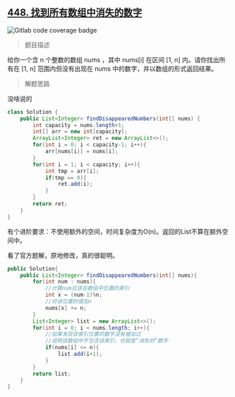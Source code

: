 ## [448. 找到所有数组中消失的数字](https://leetcode.cn/problems/find-all-numbers-disappeared-in-an-array/)

![Gitlab code coverage badge](https://img.shields.io/badge/难度-简单-green)

> 题目描述

给你一个含 n 个整数的数组 nums ，其中 nums[i] 在区间 [1, n] 内。请你找出所有在 [1, n] 范围内但没有出现在 nums 中的数字，并以数组的形式返回结果。

> 解题思路

没啥说的

```java
class Solution {
    public List<Integer> findDisappearedNumbers(int[] nums) {
        int capacity = nums.length+1;
        int[] arr = new int[capacity];
        ArrayList<Integer> ret = new ArrayList<>();
        for(int i = 0; i < capacity-1; i++){
            arr[nums[i]] = nums[i];
        }
        for(int i = 1; i < capacity; i++){
            int tmp = arr[i];
            if(tmp == 0){
                ret.add(i);
            }
        }
        return ret;
    }
}
```

有个进阶要求：不使用额外的空间，时间复杂度为O(n)。返回的List不算在额外空间中。

看了官方题解，原地修改，真的很聪明。

```java
public Solution{
    public List<Integer> findDisappearedNumbers(int[] nums){
        for(int num : nums){
            //计算num应该在数组中位置的索引
            int x = (num-1)%n;
            //将该位置的值加n
            nums[x] += n;
        }
        List<Integer> list = new ArrayList<>();
        for(int i = 0; i < nums.length; i++){
            //如果发现该索引位置的数字没有被加过
            //说明该数组中不包含该索引，也就是“消失的”数字
            if(nums[i] <= n){
                list.add(i+1);
            }
        }
        return list;
    }
}
```

